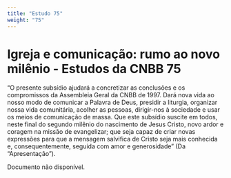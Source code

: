 ```yaml
---
title: "Estudo 75"
weight: "75"
---
```


# Igreja e comunicação: rumo ao novo milênio - Estudos da CNBB 75

“O presente subsídio ajudará a concretizar as conclusões e os compromissos da Assembleia Geral da CNBB de 1997. Dará nova vida ao nosso modo de comunicar a Palavra de Deus, presidir a liturgia, organizar nossa vida comunitária, acolher as pessoas, dirigir-nos à sociedade e usar os meios de comunicação de massa. Que este subsídio suscite em todos, neste final do segundo milênio do nascimento de Jesus Cristo, novo ardor e coragem na missão de evangelizar; que seja capaz de criar novas expressões para que a mensagem salvifica de Cristo seja mais conhecida e, consequentemente, seguida com amor e generosidade” (Da “Apresentação”).

Documento não disponível.
